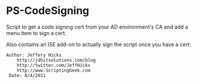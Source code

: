# PS-CodeSigning
Script to get a code signing cert from your AD environment's CA and add a menu item to sign a cert.

Also contains an ISE add-on to actually sign the script once you have a cert:
```
Author: Jeffery Hicks
    http://jdhitsolutions.com/blog
    http://twitter.com/JeffHicks
    http://www.ScriptingGeek.com
 Date: 8/4/2011
 ```

